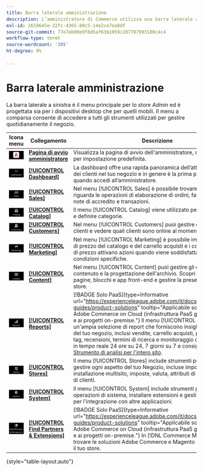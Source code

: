 ```yaml
---
title: Barra laterale amministrazione
description: L’amministratore di Commerce utilizza una barra laterale a sinistra per accedere al menu principale. Gli esercenti possono accedere a tutti gli strumenti di amministrazione necessari per configurare e gestire il negozio.
exl-id: 2619645e-22fc-4365-80c5-14e2ce7ea8df
source-git-commit: 77e7eb00e9f8d5af6361059c287707993180c4c4
workflow-type: tm+mt
source-wordcount: '385'
ht-degree: 0%

---
```


# Barra laterale amministrazione

La barra laterale a sinistra è il menu principale per lo store _Admin_ ed è progettata sia per i dispositivi desktop che per quelli mobili. Il menu a comparsa consente di accedere a tutti gli strumenti utilizzati per gestire quotidianamente il negozio.

| Icona menu | Collegamento | Descrizione |
| --------- | ---- | ----------- |
| ![Icona barra laterale amministrazione](./assets/icon-admin-sidebar-logo.png) | **[Pagina di avvio amministratore](../configuration-reference/advanced/admin.md)** | Visualizza la pagina di avvio dell&#39;amministratore, che è il dashboard per impostazione predefinita. |
| ![Menu del dashboard](./assets/icon-admin-sidebar-dashboard.png) | **[[!UICONTROL Dashboard]](admin-dashboard.md)** | La dashboard offre una rapida panoramica dell’attività di vendita e dei clienti nel tuo negozio e in genere è la prima pagina visualizzata quando accedi all’amministratore. |
| ![Menu Vendite](./assets/icon-admin-sidebar-sales.png) | **[[!UICONTROL Sales]](../stores-purchase/sales-menu.md)** | Nel menu [!UICONTROL Sales] è possibile trovare tutto ciò che riguarda le operazioni di elaborazione di ordini, fatture, spedizioni, note di accredito e transazioni. |
| ![Menu Catalogo](./assets/icon-admin-sidebar-catalog.png) | **[[!UICONTROL Catalog]](../catalog/catalog-menu.md)** | Il menu [!UICONTROL Catalog] viene utilizzato per creare prodotti e definire categorie. |
| ![Menu Clienti](./assets/icon-admin-sidebar-customers.png) | **[[!UICONTROL Customers]](../customers/customers-introduction.md)** | Nel menu [!UICONTROL Customers] puoi gestire gli account dei clienti e vedere quali clienti sono online al momento. |
| ![Menu Marketing](./assets/icon-admin-sidebar-marketing.png) | **[[!UICONTROL Marketing]](../merchandising-promotions/marketing-menu.md)** | Nel menu [!UICONTROL Marketing] è possibile impostare le regole di prezzo del catalogo e del carrello acquisti e i coupon. Le regole di prezzo attivano azioni quando viene soddisfatta una serie di condizioni specifiche. |
| ![Menu Contenuto](./assets/icon-admin-sidebar-content.png) | **[[!UICONTROL Content]](../content-design/content-menu.md)** | Nel menu [!UICONTROL Content] puoi gestire gli elementi di contenuto e la progettazione dell&#39;archivio. Scopri come creare pagine, blocchi e app front-end e gestire la presentazione del tuo store. |
| ![Menu Rapporti](./assets/icon-admin-sidebar-reports.png) | **[[!UICONTROL Reports]](reports-menu.md)** | [!BADGE Solo PaaS]{type=Informative url="https://experienceleague.adobe.com/it/docs/commerce/user-guides/product-solutions" tooltip="Applicabile solo ai progetti Adobe Commerce on Cloud (infrastruttura PaaS gestita da Adobe) e ai progetti on-premise."} Il menu [!UICONTROL Reports] offre un&#39;ampia selezione di report che forniscono insight in ogni aspetto del tuo negozio, inclusi vendite, carrello acquisti, prodotti, clienti, tag, recensioni, termini di ricerca e monitoraggio delle prestazioni in tempo reale 24 ore su 24, 7 giorni su 7 e consigli dallo [Strumento di analisi per l&#39;intero sito](https://experienceleague.adobe.com/it/docs/commerce-operations/tools/site-wide-analysis-tool/intro). |
| ![Menu Archivi](./assets/icon-admin-sidebar-stores.png) | **[[!UICONTROL Stores]](../stores-purchase/stores-menu.md)** | Il menu [!UICONTROL Stores] include strumenti per configurare e gestire ogni aspetto del tuo Negozio, incluse impostazioni di installazione multisito, imposte, valuta, attributi di prodotto e gruppi di clienti. |
| ![Menu di sistema](./assets/icon-admin-sidebar-system.png) | **[[!UICONTROL System]](../systems/system-menu.md)** | Il menu [!UICONTROL System] include strumenti per gestire le operazioni di sistema, installare estensioni e gestire i servizi Web per l&#39;integrazione con altre applicazioni. |
| ![Trova estensioni](./assets/icon-admin-sidebar-extensions.png) | **[[!UICONTROL Find Partners & Extensions]](commerce-marketplace.md)** | [!BADGE Solo PaaS]{type=Informative url="https://experienceleague.adobe.com/it/docs/commerce/user-guides/product-solutions" tooltip="Applicabile solo ai progetti Adobe Commerce on Cloud (infrastruttura PaaS gestita da Adobe) e ai progetti on-premise."} In [!DNL Commerce Marketplace] puoi trovare le soluzioni Adobe Commerce e Magento Open Source per il tuo store. |

{style="table-layout:auto"}
